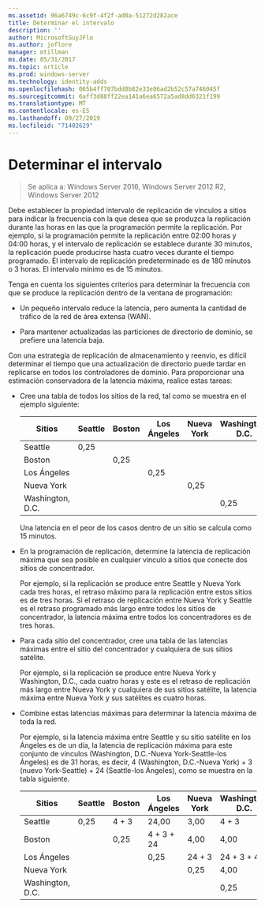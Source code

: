 ```yaml
---
ms.assetid: 96a6749c-6c9f-4f2f-ad0a-51272d282ace
title: Determinar el intervalo
description: ''
author: MicrosoftGuyJFlo
ms.author: joflore
manager: mtillman
ms.date: 05/31/2017
ms.topic: article
ms.prod: windows-server
ms.technology: identity-adds
ms.openlocfilehash: 065b4ff707bdd8b82e33e06ad2b52c57a746045f
ms.sourcegitcommit: 6aff3d88ff22ea141a6ea6572a5ad8dd6321f199
ms.translationtype: MT
ms.contentlocale: es-ES
ms.lasthandoff: 09/27/2019
ms.locfileid: "71402629"
---
```

# <a name="determining-the-interval"></a>Determinar el intervalo

>Se aplica a: Windows Server 2016, Windows Server 2012 R2, Windows Server 2012

Debe establecer la propiedad intervalo de replicación de vínculos a sitios para indicar la frecuencia con la que desea que se produzca la replicación durante las horas en las que la programación permite la replicación. Por ejemplo, si la programación permite la replicación entre 02:00 horas y 04:00 horas, y el intervalo de replicación se establece durante 30 minutos, la replicación puede producirse hasta cuatro veces durante el tiempo programado. El intervalo de replicación predeterminado es de 180 minutos o 3 horas. El intervalo mínimo es de 15 minutos.  
  
Tenga en cuenta los siguientes criterios para determinar la frecuencia con que se produce la replicación dentro de la ventana de programación:  
  
-   Un pequeño intervalo reduce la latencia, pero aumenta la cantidad de tráfico de la red de área extensa (WAN).  
  
-   Para mantener actualizadas las particiones de directorio de dominio, se prefiere una latencia baja.  
  
Con una estrategia de replicación de almacenamiento y reenvío, es difícil determinar el tiempo que una actualización de directorio puede tardar en replicarse en todos los controladores de dominio. Para proporcionar una estimación conservadora de la latencia máxima, realice estas tareas:  
  
-   Cree una tabla de todos los sitios de la red, tal como se muestra en el ejemplo siguiente:  
  
    |Sitios|Seattle|Boston|Los Ángeles|Nueva York|Washington, D.C.|  
    |---------|-----------|----------|---------------|------------|--------------------|  
    |Seattle|0,25|||||  
    |Boston||0,25||||  
    |Los Ángeles|||0,25|||  
    |Nueva York||||0,25||  
    |Washington, D.C.|||||0,25|  
  
    Una latencia en el peor de los casos dentro de un sitio se calcula como 15 minutos.  
  
-   En la programación de replicación, determine la latencia de replicación máxima que sea posible en cualquier vínculo a sitios que conecte dos sitios de concentrador.  
  
    Por ejemplo, si la replicación se produce entre Seattle y Nueva York cada tres horas, el retraso máximo para la replicación entre estos sitios es de tres horas. Si el retraso de replicación entre Nueva York y Seattle es el retraso programado más largo entre todos los sitios de concentrador, la latencia máxima entre todos los concentradores es de tres horas.  
  
-   Para cada sitio del concentrador, cree una tabla de las latencias máximas entre el sitio del concentrador y cualquiera de sus sitios satélite.  
  
    Por ejemplo, si la replicación se produce entre Nueva York y Washington, D.C., cada cuatro horas y este es el retraso de replicación más largo entre Nueva York y cualquiera de sus sitios satélite, la latencia máxima entre Nueva York y sus satélites es cuatro horas.  
  
-   Combine estas latencias máximas para determinar la latencia máxima de toda la red.  
  
    Por ejemplo, si la latencia máxima entre Seattle y su sitio satélite en los Ángeles es de un día, la latencia de replicación máxima para este conjunto de vínculos (Washington, D.C.-Nueva York-Seattle-los Ángeles) es de 31 horas, es decir, 4 (Washington, D.C.-Nueva York) + 3 (nuevo York-Seattle) + 24 (Seattle-los Ángeles), como se muestra en la tabla siguiente.  
  
    |Sitios|Seattle|Boston|Los Ángeles|Nueva York|Washington, D.C.|  
    |---------|-----------|----------|---------------|------------|--------------------|  
    |Seattle|0,25|4 + 3|24,00|3,00|4 + 3|  
    |Boston||0,25|4 + 3 + 24|4,00|4,00|  
    |Los Ángeles|||0,25|24 + 3|24 + 3 + 4|  
    |Nueva York||||0,25|4,00|  
    |Washington, D.C.|||||0,25|  
  


